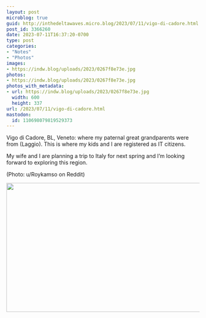 ```yaml
---
layout: post
microblog: true
guid: http://inthedeltawaves.micro.blog/2023/07/11/vigo-di-cadore.html
post_id: 3366260
date: 2023-07-11T16:37:20-0700
type: post
categories:
- "Notes"
- "Photos"
images:
- https://indw.blog/uploads/2023/0267f8e73e.jpg
photos:
- https://indw.blog/uploads/2023/0267f8e73e.jpg
photos_with_metadata:
- url: https://indw.blog/uploads/2023/0267f8e73e.jpg
  width: 600
  height: 337
url: /2023/07/11/vigo-di-cadore.html
mastodon:
  id: 110698079819529373
---
```

Vigo di Cadore, BL, Veneto: where my paternal great grandparents were from (Laggio). This is where my kids and I are registered as IT citizens. 

My wife and I are planning a trip to Italy for next spring and I’m looking forward to exploring this region. 

(Photo: u/Roykamso on Reddit)

<img src="uploads/2023/0267f8e73e.jpg" width="600" height="337" alt="">
